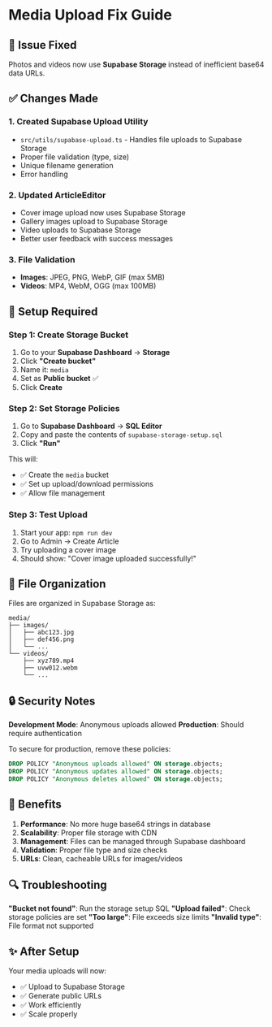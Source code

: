 # Media Upload Fix Guide

## 🚨 Issue Fixed
Photos and videos now use **Supabase Storage** instead of inefficient base64 data URLs.

## ✅ Changes Made

### 1. Created Supabase Upload Utility
- `src/utils/supabase-upload.ts` - Handles file uploads to Supabase Storage
- Proper file validation (type, size)
- Unique filename generation
- Error handling

### 2. Updated ArticleEditor
- Cover image upload now uses Supabase Storage
- Gallery images upload to Supabase Storage
- Video uploads to Supabase Storage
- Better user feedback with success messages

### 3. File Validation
- **Images**: JPEG, PNG, WebP, GIF (max 5MB)
- **Videos**: MP4, WebM, OGG (max 100MB)

## 🔧 Setup Required

### Step 1: Create Storage Bucket
1. Go to your **Supabase Dashboard** → **Storage**
2. Click **"Create bucket"**
3. Name it: `media`
4. Set as **Public bucket** ✅
5. Click **Create**

### Step 2: Set Storage Policies
1. Go to **Supabase Dashboard** → **SQL Editor**
2. Copy and paste the contents of `supabase-storage-setup.sql`
3. Click **"Run"**

This will:
- ✅ Create the `media` bucket
- ✅ Set up upload/download permissions
- ✅ Allow file management

### Step 3: Test Upload
1. Start your app: `npm run dev`
2. Go to Admin → Create Article
3. Try uploading a cover image
4. Should show: "Cover image uploaded successfully!"

## 📁 File Organization

Files are organized in Supabase Storage as:
```
media/
├── images/
│   ├── abc123.jpg
│   ├── def456.png
│   └── ...
└── videos/
    ├── xyz789.mp4
    ├── uvw012.webm
    └── ...
```

## 🔒 Security Notes

**Development Mode**: Anonymous uploads allowed
**Production**: Should require authentication

To secure for production, remove these policies:
```sql
DROP POLICY "Anonymous uploads allowed" ON storage.objects;
DROP POLICY "Anonymous updates allowed" ON storage.objects;
DROP POLICY "Anonymous deletes allowed" ON storage.objects;
```

## 🚀 Benefits

1. **Performance**: No more huge base64 strings in database
2. **Scalability**: Proper file storage with CDN
3. **Management**: Files can be managed through Supabase dashboard
4. **Validation**: Proper file type and size checks
5. **URLs**: Clean, cacheable URLs for images/videos

## 🔍 Troubleshooting

**"Bucket not found"**: Run the storage setup SQL
**"Upload failed"**: Check storage policies are set
**"Too large"**: File exceeds size limits
**"Invalid type"**: File format not supported

## ✨ After Setup

Your media uploads will now:
- ✅ Upload to Supabase Storage
- ✅ Generate public URLs
- ✅ Work efficiently
- ✅ Scale properly